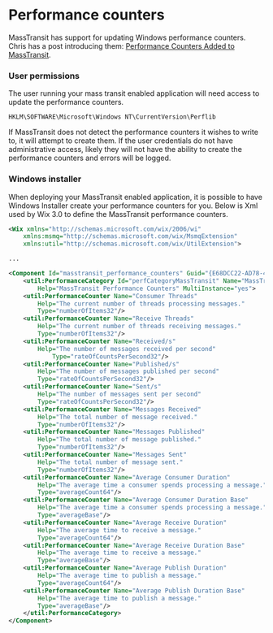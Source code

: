 # Performance counters

MassTransit has support for updating Windows performance counters. Chris has a post introducing them:
[Performance Counters Added to MassTransit][1].

### User permissions

The user running your mass transit enabled application will need access to update the performance counters.

```text
HKLM\SOFTWARE\Microsoft\Windows NT\CurrentVersion\Perflib
```

If MassTransit does not detect the performance counters it wishes to write to, it will attempt to create them.
If the user credentials do not have administrative access, likely they will not have the ability to create the
performance counters and errors will be logged.

### Windows installer

When deploying your MassTransit enabled application, it is possible to have Windows Installer create your performance counters for you. Below is Xml used by Wix 3.0 to define the MassTransit performance counters.

```xml
<Wix xmlns="http://schemas.microsoft.com/wix/2006/wi"
    xmlns:msmq="http://schemas.microsoft.com/wix/MsmqExtension"
    xmlns:util="http://schemas.microsoft.com/wix/UtilExtension">

...

<Component Id="masstransit_performance_counters" Guid="{E68DCC22-AD78-4bfe-A1F6-29AA189FD76C}">
    <util:PerformanceCategory Id="perfCategoryMassTransit" Name="MassTransit"
        Help="MassTransit Performance Counters" MultiInstance="yes">
    <util:PerformanceCounter Name="Consumer Threads"
        Help="The current number of threads processing messages."
        Type="numberOfItems32"/>
    <util:PerformanceCounter Name="Receive Threads"
        Help="The current number of threads receiving messages."
        Type="numberOfItems32"/>
    <util:PerformanceCounter Name="Received/s"
        Help="The number of messages received per second"
            Type="rateOfCountsPerSecond32"/>
    <util:PerformanceCounter Name="Published/s"
        Help="The number of messages published per second"
        Type="rateOfCountsPerSecond32"/>
    <util:PerformanceCounter Name="Sent/s"
        Help="The number of messages sent per second"
        Type="rateOfCountsPerSecond32"/>
    <util:PerformanceCounter Name="Messages Received"
        Help="The total number of message received."
        Type="numberOfItems32"/>
    <util:PerformanceCounter Name="Messages Published"
        Help="The total number of message published."
        Type="numberOfItems32"/>
    <util:PerformanceCounter Name="Messages Sent"
        Help="The total number of message sent."
        Type="numberOfItems32"/>
    <util:PerformanceCounter Name="Average Consumer Duration"
        Help="The average time a consumer spends processing a message."
        Type="averageCount64"/>
    <util:PerformanceCounter Name="Average Consumer Duration Base"
        Help="The average time a consumer spends processing a message."
        Type="averageBase"/>
    <util:PerformanceCounter Name="Average Receive Duration"
        Help="The average time to receive a message."
        Type="averageCount64"/>
    <util:PerformanceCounter Name="Average Receive Duration Base"
        Help="The average time to receive a message."
        Type="averageBase"/>
    <util:PerformanceCounter Name="Average Publish Duration"
        Help="The average time to publish a message."
        Type="averageCount64"/>
    <util:PerformanceCounter Name="Average Publish Duration Base"
        Help="The average time to publish a message."
        Type="averageBase"/>
    </util:PerformanceCategory>
</Component>
```

[1]: http://lostechies.com/chrispatterson/2009/10/14/performance-counters-added-to-masstransit/
